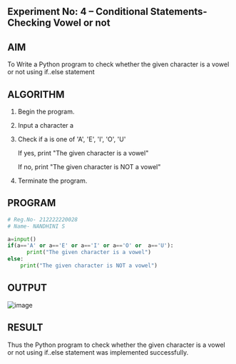## Experiment No: 4 – Conditional Statements- Checking Vowel or not

## AIM  
To Write a Python program to check whether the given character is a vowel or not using if..else statement
## ALGORITHM  
1. Begin the program.  
2. Input a character a
3. Check if a is one of 'A', 'E', 'I', 'O', 'U'
   
   If yes, print "The given character is a vowel"
   
   If no, print "The given character is NOT a vowel"
   
5. Terminate the program.

## PROGRAM
```python
# Reg.No- 212222220028
# Name- NANDHINI S

a=input()
if(a=='A' or a=='E' or a=='I' or a=='O' or  a=='U'):
      print("The given character is a vowel")
else:
    print("The given character is NOT a vowel")

```

## OUTPUT

![image](https://github.com/user-attachments/assets/f88f016b-8af6-4c01-9ed3-a530fe7fdb65)

## RESULT
Thus the Python program to check whether the given character is a vowel or not using if..else statement was implemented successfully.
